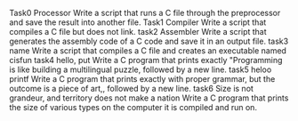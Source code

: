 Task0 Processor
Write a script that runs a C file through the preprocessor and save the result into another file.
Task1 Compiler 
Write a script that compiles a C file but does not link.
task2 Assembler
Write a script that generates the assembly code of a C code and save it in an output file.
task3 name
Write a script that compiles a C file and creates an executable named cisfun
task4 hello, put
Write a C program that prints exactly "Programming is like building a multilingual puzzle, followed by a new line.
task5 heloo printf
Write a C program that prints exactly with proper grammar, but the outcome is a piece of art,, followed by a new line.
task6 Size is not grandeur, and territory does not make a nation
Write a C program that prints the size of various types on the computer it is compiled and run on.
